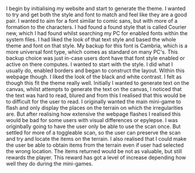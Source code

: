 I begin by initialising my website and start to generate the theme. I wanted to try and get both the style and font to match and feel like they are a good pair. I wanted to aim for a font similar to comic sans, but with more of a formation to the characters. I had found a found style that is called Courier new, which I had found whilst searching my PC for enabled fonts within the system files. I had liked the look of that text style and based the whole theme and font on that style. My backup for this font is Cambria, which is a more universal font type, which comes as standard on many PC's. This backup choice was just in-case users dont have that font style enabled or active on there computes.
I wanted to start with the style. I did what I usually do, enabled borders and began to construct the layout. Within this webpage though. I liked the look of the black and white contrast. I felt as though this fit the theme really well.
Initially I wanted to generate text on the canvas, whilst attempts to generate the text on the canvas, I noticed that the text was hard to read, blured and from this I realised that this would be to difficult for the user to read.
I originally wanted the main mini-game to flash and only display the places on the terrain on which the irregularities are. But after realising how extensive the webpage flashes I realised this would be bad for some users with visual differences or epylepse.
I was originbally going to have the user only be able to use the scan once. But settled for more of a toggleable scan, so the user can preserve the scan and try and locate the items on the terrain. I also realised that I could make the user be able to obtain items from the terrain even if user had selected the wrong location. The items returned would be not as valuable, but still rewards the player. This reward has got a level of increase depending how well they do during the mini-games.